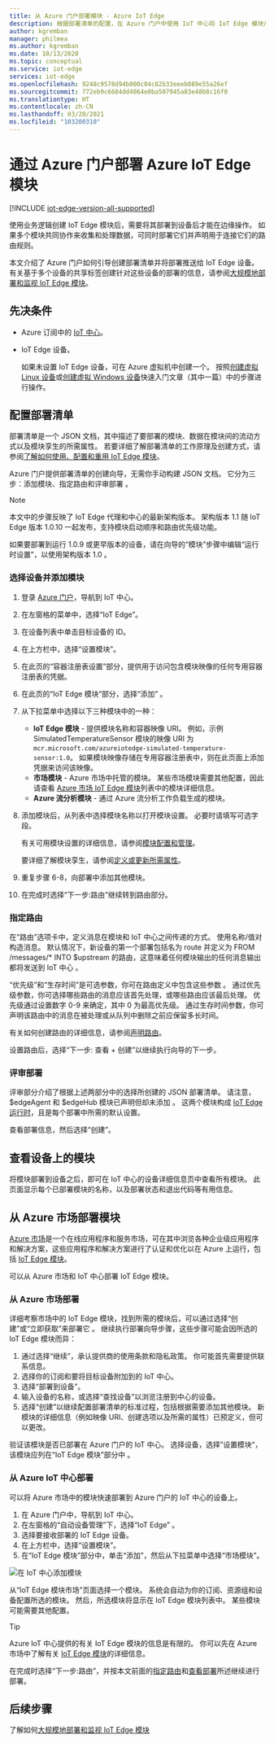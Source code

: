 ```yaml
---
title: 从 Azure 门户部署模块 - Azure IoT Edge
description: 根据部署清单的配置，在 Azure 门户中使用 IoT 中心将 IoT Edge 模块从 IoT 中心推送到 IoT Edge 设备。
author: kgremban
manager: philmea
ms.author: kgremban
ms.date: 10/13/2020
ms.topic: conceptual
ms.service: iot-edge
services: iot-edge
ms.openlocfilehash: 9248c9578d94b000c04c82b33eeeb089e55a26ef
ms.sourcegitcommit: 772eb9c6684dd4864e0ba507945a83e48b8c16f0
ms.translationtype: HT
ms.contentlocale: zh-CN
ms.lasthandoff: 03/20/2021
ms.locfileid: "103200310"
---
```

# <a name="deploy-azure-iot-edge-modules-from-the-azure-portal"></a>通过 Azure 门户部署 Azure IoT Edge 模块

[!INCLUDE [iot-edge-version-all-supported](../../includes/iot-edge-version-all-supported.md)]

使用业务逻辑创建 IoT Edge 模块后，需要将其部署到设备后才能在边缘操作。 如果多个模块共同协作来收集和处理数据，可同时部署它们并声明用于连接它们的路由规则。

本文介绍了 Azure 门户如何引导创建部署清单并将部署推送给 IoT Edge 设备。 有关基于多个设备的共享标签创建针对这些设备的部署的信息，请参阅[大规模地部署和监视 IoT Edge 模块](how-to-deploy-at-scale.md)。

## <a name="prerequisites"></a>先决条件

* Azure 订阅中的 [IoT 中心](../iot-hub/iot-hub-create-through-portal.md)。
* IoT Edge 设备。

  如果未设置 IoT Edge 设备，可在 Azure 虚拟机中创建一个。 按照[创建虚拟 Linux 设备](quickstart-linux.md)或[创建虚拟 Windows 设备](quickstart.md)快速入门文章（其中一篇）中的步骤进行操作。

## <a name="configure-a-deployment-manifest"></a>配置部署清单

部署清单是一个 JSON 文档，其中描述了要部署的模块、数据在模块间的流动方式以及模块孪生的所需属性。 若要详细了解部署清单的工作原理及创建方式，请参阅[了解如何使用、配置和重用 IoT Edge 模块](module-composition.md)。

Azure 门户提供部署清单的创建向导，无需你手动构建 JSON 文档。 它分为三步：添加模块、指定路由和评审部署  。

>[!NOTE]
>本文中的步骤反映了 IoT Edge 代理和中心的最新架构版本。 架构版本 1.1 随 IoT Edge 版本 1.0.10 一起发布，支持模块启动顺序和路由优先级功能。
>
>如果要部署到运行 1.0.9 或更早版本的设备，请在向导的“模块”步骤中编辑“运行时设置”，以使用架构版本 1.0 。

### <a name="select-device-and-add-modules"></a>选择设备并添加模块

1. 登录 [Azure 门户](https://portal.azure.com)，导航到 IoT 中心。
1. 在左窗格的菜单中，选择“IoT Edge”。
1. 在设备列表中单击目标设备的 ID。
1. 在上方栏中，选择“设置模块”。
1. 在此页的“容器注册表设置”部分，提供用于访问包含模块映像的任何专用容器注册表的凭据。
1. 在此页的“IoT Edge 模块”部分，选择“添加” 。
1. 从下拉菜单中选择以下三种模块中的一种：

   * **IoT Edge 模块** - 提供模块名称和容器映像 URI。 例如，示例 SimulatedTemperatureSensor 模块的映像 URI 为 `mcr.microsoft.com/azureiotedge-simulated-temperature-sensor:1.0`。 如果模块映像存储在专用容器注册表中，则在此页面上添加凭据来访问该映像。
   * **市场模块** - Azure 市场中托管的模块。 某些市场模块需要其他配置，因此请查看 [Azure 市场 IoT Edge 模块](https://azuremarketplace.microsoft.com/marketplace/apps/category/internet-of-things?page=1&subcategories=iot-edge-modules)列表中的模块详细信息。
   * **Azure 流分析模块** - 通过 Azure 流分析工作负载生成的模块。

1. 添加模块后，从列表中选择模块名称以打开模块设置。 必要时请填写可选字段。

   有关可用模块设置的详细信息，请参阅[模块配置和管理](module-composition.md#module-configuration-and-management)。

   要详细了解模块孪生，请参阅[定义或更新所需属性](module-composition.md#define-or-update-desired-properties)。

1. 重复步骤 6-8，向部署中添加其他模块。
1. 在完成时选择“下一步:路由”继续转到路由部分。

### <a name="specify-routes"></a>指定路由

在“路由”选项卡中，定义消息在模块和 IoT 中心之间传递的方式。 使用名称/值对构造消息。 默认情况下，新设备的第一个部署包括名为 route 并定义为 FROM /messages/\* INTO $upstream 的路由，这意味着任何模块输出的任何消息输出都将发送到 IoT 中心 。  

“优先级”和“生存时间”是可选参数，你可在路由定义中包含这些参数 。 通过优先级参数，你可选择哪些路由的消息应该首先处理，或哪些路由应该最后处理。 优先级通过设置数字 0-9 来确定，其中 0 为最高优先级。 通过生存时间参数，你可声明该路由中的消息在被处理或从队列中删除之前应保留多长时间。

有关如何创建路由的详细信息，请参阅[声明路由](module-composition.md#declare-routes)。

设置路由后，选择“下一步: 查看 + 创建”以继续执行向导的下一步。

### <a name="review-deployment"></a>评审部署

评审部分介绍了根据上述两部分中的选择所创建的 JSON 部署清单。 请注意，$edgeAgent 和 $edgeHub 模块已声明但却未添加 。 这两个模块构成 [IoT Edge 运行时](iot-edge-runtime.md)，且是每个部署中所需的默认设置。

查看部署信息，然后选择“创建”。

## <a name="view-modules-on-your-device"></a>查看设备上的模块

将模块部署到设备之后，即可在 IoT 中心的设备详细信息页中查看所有模块。 此页面显示每个已部署模块的名称，以及部署状态和退出代码等有用信息。

## <a name="deploy-modules-from-azure-marketplace"></a>从 Azure 市场部署模块

[Azure 市场](https://azuremarketplace.microsoft.com/marketplace/apps/category/internet-of-things?page=1&subcategories=iot-edge-modules)是一个在线应用程序和服务市场，可在其中浏览各种企业级应用程序和解决方案，这些应用程序和解决方案进行了认证和优化以在 Azure 上运行，包括 [IoT Edge 模块](https://azuremarketplace.microsoft.com/)。

可以从 Azure 市场和 IoT 中心部署 IoT Edge 模块。

### <a name="deploy-from-azure-marketplace"></a>从 Azure 市场部署

详细考察市场中的 IoT Edge 模块，找到所需的模块后，可以通过选择“创建”或“立即获取”来部署它 。 继续执行部署向导步骤，这些步骤可能会因所选的 IoT Edge 模块而异：

1. 通过选择“继续”，承认提供商的使用条款和隐私政策。 你可能首先需要提供联系信息。
1. 选择你的订阅和要将目标设备附加到的 IoT 中心。
1. 选择“部署到设备”。
1. 输入设备的名称，或选择“查找设备”以浏览注册到中心的设备。
1. 选择“创建”以继续配置部署清单的标准过程，包括根据需要添加其他模块。 新模块的详细信息（例如映像 URI、创建选项以及所需的属性）已预定义，但可以更改。

验证该模块是否已部署在 Azure 门户的 IoT 中心。 选择设备，选择”设置模块“，该模块应列在“IoT Edge 模块”部分中 。

### <a name="deploy-from-azure-iot-hub"></a>从 Azure IoT 中心部署

可以将 Azure 市场中的模块快速部署到 Azure 门户的 IoT 中心的设备上。

1. 在 Azure 门户中，导航到 IoT 中心。
1. 在左窗格的“自动设备管理”下，选择“IoT Edge” 。
1. 选择要接收部署的 IoT Edge 设备。
1. 在上方栏中，选择“设置模块”。
1. 在“IoT Edge 模块”部分中，单击“添加”，然后从下拉菜单中选择“市场模块”。

![在 IoT 中心添加模块](./media/how-to-deploy-modules-portal/iothub-add-module.png)

从“IoT Edge 模块市场”页面选择一个模块。 系统会自动为你的订阅、资源组和设备配置所选的模块。 然后，所选模块将显示在 IoT Edge 模块列表中。 某些模块可能需要其他配置。

> [!TIP]
> Azure IoT 中心提供的有关 IoT Edge 模块的信息是有限的。 你可以先在 Azure 市场中了解有关 [IoT Edge 模块](https://azuremarketplace.microsoft.com/marketplace/apps/category/internet-of-things?page=1&subcategories=iot-edge-modules)的详细信息。

在完成时选择“下一步:路由”，并按本文前面的[指定路由](#specify-routes)和[查看部署](#review-deployment)所述继续进行部署。

## <a name="next-steps"></a>后续步骤

了解如何[大规模地部署和监视 IoT Edge 模块](how-to-deploy-at-scale.md)
